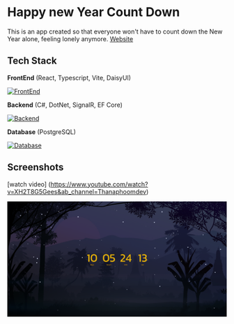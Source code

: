 
# Happy new Year Count Down

This is an app created so that everyone won't have to count down the New Year alone, feeling lonely anymore.
[Website](https://countdown.thanaphoom.dev/)

## Tech Stack

**FrontEnd** (React, Typescript, Vite, DaisyUI)


[![FrontEnd](https://skillicons.dev/icons?i=react,ts,tailwind)](https://skillicons.dev)

**Backend** (C#, DotNet, SignalR, EF Core)

[![Backend](https://skillicons.dev/icons?i=cs,dotnet)](https://skillicons.dev)


**Database** (PostgreSQL)

[![Database](https://skillicons.dev/icons?i=postgres)](https://skillicons.dev)

    
## Screenshots

[watch video] (https://www.youtube.com/watch?v=XH2T8G5Gees&ab_channel=Thanaphoomdev)

![preview image 1](https://github.com/ophoomo/HappyNewYearCountDown/blob/master/HappyNewYearCountDownWebApp/preview/preview1.png?raw=true)
